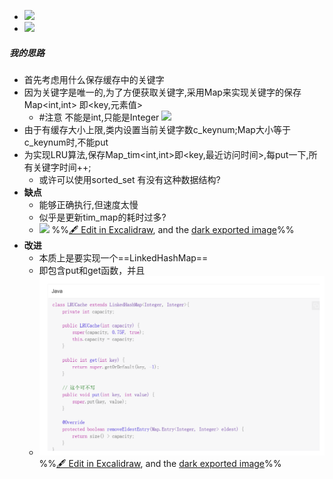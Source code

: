 - ![](attachments/Pasted%20image%2020230102224933.png)
- ![](attachments/Pasted%20image%2020230102224950.png)
##### 我的思路
- 首先考虑用什么保存缓存中的关键字
- 因为关键字是唯一的,为了方便获取关键字,采用Map来实现关键字的保存Map<int,int> 即<key,元素值>
	- #注意 不能是int,只能是Integer ![](attachments/Pasted%20image%2020230102230433.png)
- 由于有缓存大小上限,类内设置当前关键字数c_keynum;Map大小等于c_keynum时,不能put
- 为实现LRU算法,保存Map_tim<int,int>即<key,最近访问时间>,每put一下,所有关键字时间++;
	- 或许可以使用sorted_set 有没有这种数据结构?
- **缺点**
	- 能够正确执行,但速度太慢
	- 似乎是更新tim_map的耗时过多?
	- ![](attachments/146-LRU%E7%BC%93%E5%AD%98%202023-01-02%2023.50.50.excalidraw.svg)
%%[🖋 Edit in Excalidraw](attachments/146-LRU%E7%BC%93%E5%AD%98%202023-01-02%2023.50.50.excalidraw.md), and the [dark exported image](attachments/146-LRU%E7%BC%93%E5%AD%98%202023-01-02%2023.50.50.excalidraw.dark.svg)%%
- **改进**
	- 本质上是要实现一个==LinkedHashMap==
	- 即包含put和get函数，并且
	- ![](attachments/146-LRU%E7%BC%93%E5%AD%98%202023-01-07%2021.53.28.excalidraw.svg)
%%[🖋 Edit in Excalidraw](attachments/146-LRU%E7%BC%93%E5%AD%98%202023-01-07%2021.53.28.excalidraw.md), and the [dark exported image](attachments/146-LRU%E7%BC%93%E5%AD%98%202023-01-07%2021.53.28.excalidraw.dark.svg)%%